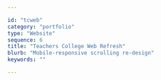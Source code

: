 ```yaml
---

id: "tcweb"
category: "portfolio"
type: "Website"
sequence: 6
title: "Teachers College Web Refresh"
blurb: "Mobile-responsive scrolling re-design"
keywords: ""

---
```


